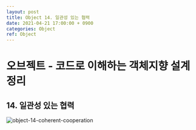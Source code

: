 ```yaml
---
layout: post
title: Object 14. 일관성 있는 협력
date: 2021-04-21 17:00:00 + 0900
categories: Object
ref: Object
---
```


# 오브젝트 - 코드로 이해하는 객체지향 설계 정리
## 14. 일관성 있는 협력

![object-14-coherent-cooperation](https://user-images.githubusercontent.com/13375810/115518600-51d26f00-a2c3-11eb-981d-d850d8442831.png)